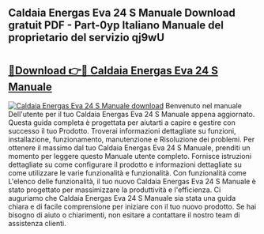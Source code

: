 ## Caldaia Energas Eva 24 S Manuale Download gratuit PDF - Part-0yp Italiano Manuale del proprietario del servizio qj9wU

# <h2><a href="http://df93qb.blite.top/?on=Caldaia+Energas+Eva+24+S+Manuale">🔗Download 👉🔴 Caldaia Energas Eva 24 S Manuale</a></h2>

[![Caldaia Energas Eva 24 S Manuale download](https://i.imgur.com/lujVjoI.png)](http://df93qb.blite.top/?on=Caldaia+Energas+Eva+24+S+Manuale)
Benvenuto nel manuale Dell'utente per il tuo Caldaia Energas Eva 24 S Manuale appena aggiornato. Questa guida completa è progettata per aiutarti a capire e gestire con successo il tuo Prodotto. Troverai informazioni dettagliate su funzioni, installazione, funzionamento, manutenzione e Risoluzione dei problemi. Per ottenere il massimo dal tuo Caldaia Energas Eva 24 S Manuale, prenditi un momento per leggere questo Manuale utente completo. Fornisce istruzioni dettagliate su come configurare il prodotto e informazioni dettagliate su come utilizzare le varie funzionalità e funzionalità. Con funzionalità come L'elenco delle funzionalità, il tuo nuovo Caldaia Energas Eva 24 S Manuale è stato progettato per massimizzare la produttività e l'efficienza. Ci auguriamo che Caldaia Energas Eva 24 S Manuale sia stata una guida chiara e di facile comprensione per iniziare con il tuo nuovo prodotto. Se hai bisogno di aiuto o chiarimenti, non esitare a contattare il nostro team di assistenza clienti.

